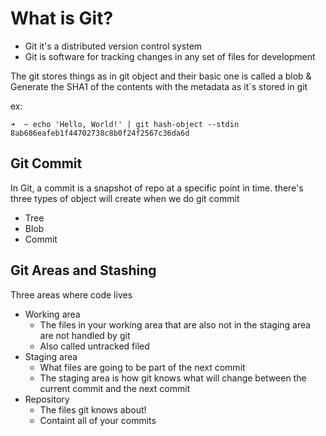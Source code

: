 # What is Git?
- Git it's a distributed version control system
- Git is software for tracking changes in any set of files for development

The git stores things as in git object and their basic one is called a blob & Generate the SHA1 of the contents with the metadata as it`s stored in git

ex:
```
➜  ~ echo 'Hello, World!' | git hash-object --stdin
8ab686eafeb1f44702738c8b0f24f2567c36da6d
```

## Git Commit
In Git, a commit is a snapshot of repo at a specific point in time. there's three types of object will create when we do git commit
- Tree
- Blob
- Commit

## Git Areas and Stashing
Three areas where code lives
- Working area
  - The files in your working area that are also not in the staging area are not handled by git
  - Also called untracked filed 
- Staging area
  - What files are going to be part of the next commit
  - The staging area is how git knows what will change between the current commit and the next commit 
- Repository
  - The files git knows about!
  - Containt all of your commits



